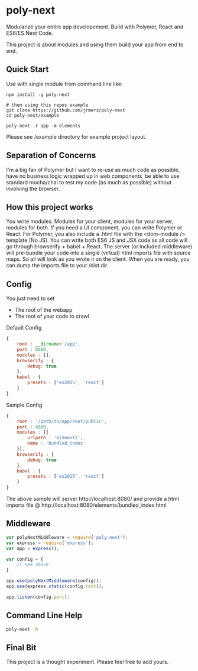 # poly-next

Modularize your entire app developement.  Build with Polymer, React and ES6/ES.Next Code.

This project is about modules and using them build your app from end to end.

## Quick Start

Use with single module from command line like:
```
npm install -g poly-next

# then using this repos example
git clone https://github.com/jrmerz/poly-next
cd poly-next/example

poly-next -r app -m elements
```

Please see /example directory for example project layout.

## Separation of Concerns

I'm a big fan of Polymer but I want to re-use as much code as possible,
have no business logic wrapped up in web components, be able to use standard
mocha/chai to test my code (as much as possible) without involving the browser.

## How this project works

You write modules.  Modules for your client, modules for your server, modules
for both.  If you need a UI component, you can write Polymer or React.  For 
Polymer, you also include a .html file with the \<dom-module /> template (No JS).  You 
can write both ES6 JS and JSX code as all code will go through browserify + babel +
React.  The server (or included middleware) will pre-bundle your code into a 
single (virtual) html imports file with source maps.  So all will look as you
wrote it on the client.  When you are ready, you can dump the imports file to 
your /dist dir.

## Config

You just need to set
 - The root of the webapp
 - The root of your code to crawl 

Default Config
```js
{
    root : __dirname+'/app',
    port : 8080,
    modules : [],
    browserify : {
        debug: true
    },
    babel : {
        presets : ['es2015', 'react']
    }
}
```

Sample Config
```js
{
    root : '/path/to/app/root/public',
    port : 8080,
    modules : [{
        urlpath : 'elements',
        name : 'bundled_index'
    }],
    browserify : {
        debug: true
    },
    babel : {
        presets : ['es2015', 'react']
    }
}
```

The above sample will server http://localhost:8080/ and provide a html imports file @
http://localhost:8080/elements/bundled_index.html

## Middleware

```js
var polyNextMiddleware = require('poly-next');
var express = require('express');
var app = express();

var config = {
    // see above
}

app.use(polyNextMiddleware(config));
app.use(express.static(config.root));

app.listen(config.port);
```

## Command Line Help

```bash
poly-next -h
```

## Final Bit

This project is a thought experiment.  Please feel free to add yours.